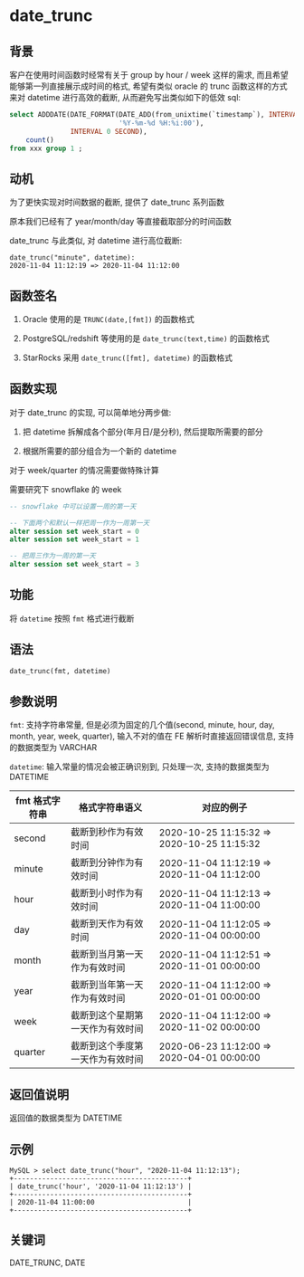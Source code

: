 # date_trunc

## 背景

客户在使用时间函数时经常有关于 group by hour / week 这样的需求, 而且希望能够第一列直接展示成时间的格式, 希望有类似 oracle 的 trunc 函数这样的方式来对 datetime 进行高效的截断, 从而避免写出类似如下的低效 sql:

```sql
select ADDDATE(DATE_FORMAT(DATE_ADD(from_unixtime(`timestamp`), INTERVAL 8 HOUR),
                           '%Y-%m-%d %H:%i:00'),
               INTERVAL 0 SECOND),
    count()
from xxx group 1 ;
```

## 动机

为了更快实现对时间数据的截断, 提供了 date_trunc 系列函数

原本我们已经有了 year/month/day 等直接截取部分的时间函数

date_trunc 与此类似, 对 datetime 进行高位截断:

```Plain Text
date_trunc("minute", datetime):
2020-11-04 11:12:19 => 2020-11-04 11:12:00
```

## 函数签名

1. Oracle 使用的是 `TRUNC(date,[fmt])` 的函数格式

2. PostgreSQL/redshift 等使用的是 `date_trunc(text,time)` 的函数格式

3. StarRocks 采用 `date_trunc([fmt], datetime)` 的函数格式

## 函数实现

对于 date_trunc 的实现, 可以简单地分两步做:

1. 把 datetime 拆解成各个部分(年月日/是分秒), 然后提取所需要的部分

2. 根据所需要的部分组合为一个新的 datetime

对于 week/quarter 的情况需要做特殊计算

需要研究下 snowflake 的 week

```SQL
-- snowflake 中可以设置一周的第一天

-- 下面两个和默认一样把周一作为一周第一天
alter session set week_start = 0
alter session set week_start = 1

-- 把周三作为一周的第一天
alter session set week_start = 3
```

## 功能

将 `datetime` 按照 `fmt` 格式进行截断

## 语法

```Haskell
date_trunc(fmt, datetime)
```

## 参数说明

`fmt`: 支持字符串常量, 但是必须为固定的几个值(second, minute, hour, day, month, year, week, quarter), 输入不对的值在 FE 解析时直接返回错误信息, 支持的数据类型为 VARCHAR

`datetime`: 输入常量的情况会被正确识别到, 只处理一次, 支持的数据类型为 DATETIME

|  fmt 格式字符串   |  格式字符串语义   |  对应的例子  |
| --- | --- | --- |
| second |  截断到秒作为有效时间   |  2020-10-25 11:15:32 => 2020-10-25 11:15:32  |
| minute | 截断到分钟作为有效时间 | 2020-11-04 11:12:19 => 2020-11-04 11:12:00 |
| hour | 截断到小时作为有效时间 | 2020-11-04 11:12:13 => 2020-11-04 11:00:00 |
| day | 截断到天作为有效时间 | 2020-11-04 11:12:05 => 2020-11-04 00:00:00 |
| month | 截断到当月第一天作为有效时间 | 2020-11-04 11:12:51 => 2020-11-01 00:00:00 |
| year | 截断到当年第一天作为有效时间 | 2020-11-04 11:12:00 => 2020-01-01 00:00:00 |
| week | 截断到这个星期第一天作为有效时间 | 2020-11-04 11:12:00 => 2020-11-02 00:00:00 |
| quarter | 截断到这个季度第一天作为有效时间 | 2020-06-23 11:12:00 => 2020-04-01 00:00:00 |

## 返回值说明

返回值的数据类型为 DATETIME

## 示例

```Plain Text
MySQL > select date_trunc("hour", "2020-11-04 11:12:13");
+-------------------------------------------+
| date_trunc('hour', '2020-11-04 11:12:13') |
+-------------------------------------------+
| 2020-11-04 11:00:00                       |
+-------------------------------------------+
```

## 关键词

DATE_TRUNC, DATE
